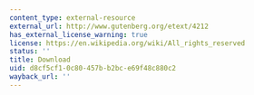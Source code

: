 ```yaml
---
content_type: external-resource
external_url: http://www.gutenberg.org/etext/4212
has_external_license_warning: true
license: https://en.wikipedia.org/wiki/All_rights_reserved
status: ''
title: Download
uid: d8cf5cf1-0c80-457b-b2bc-e69f48c880c2
wayback_url: ''
---
```

